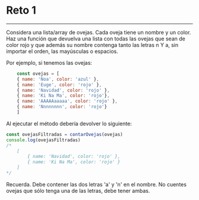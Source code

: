 # Reto 1

---

Considera una lista/array de ovejas. Cada oveja tiene un nombre y un color. Haz una función que devuelva una lista con todas las ovejas que sean de color rojo y que además su nombre contenga tanto las letras n Y a, sin importar el orden, las mayúsculas o espacios.

Por ejemplo, si tenemos las ovejas:

```js
    const ovejas = [
    { name: 'Noa', color: 'azul' },
    { name: 'Euge', color: 'rojo' },
    { name: 'Navidad', color: 'rojo' },
    { name: 'Ki Na Ma', color: 'rojo'},
    { name: 'AAAAAaaaaa', color: 'rojo' },
    { name: 'Nnnnnnnn', color: 'rojo'}
    ]
```

Al ejecutar el método debería devolver lo siguiente:

```js
const ovejasFiltradas = contarOvejas(ovejas)
console.log(ovejasFiltradas) 
/*
    [
        { name: 'Navidad', color: 'rojo' },
        { name: 'Ki Na Ma', color: 'rojo' }
    ]
*/
```

Recuerda. Debe contener las dos letras 'a' y 'n' en el nombre. No cuentes ovejas que sólo tenga una de las letras, debe tener ambas.

